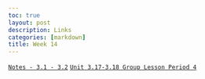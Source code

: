 ```yaml
---
toc: true
layout: post
description: Links
categories: [markdown]
title: Week 14
---
```


[`Notes - 3.1 - 3.2`](https://gigtieup.github.io/quinnbireley7/collegeboard/2022/12/01/thing.html) 
[`Unit 3.17-3.18 Group Lesson Period 4`](https://colab.research.google.com/github/gigtieup/quinnbireley7/blob/master/_notebooks/2022-11-28-lesson.ipynb)